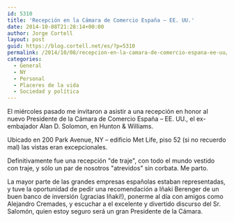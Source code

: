 ```yaml
---
id: 5310
title: 'Recepción en la Cámara de Comercio España – EE. UU.'
date: 2014-10-08T21:28:14+00:00
author: Jorge Cortell
layout: post
guid: https://blog.cortell.net/es/?p=5310
permalink: /2014/10/08/recepcion-en-la-camara-de-comercio-espana-ee-uu/
categories:
  - General
  - NY
  - Personal
  - Placeres de la vida
  - Sociedad y polí­tica
---
```

El miércoles pasado me invitaron a asistir a una recepción en honor al nuevo Presidente de la Cámara de Comercio España – EE. UU., el ex-embajador Alan D. Solomon, en Hunton & Williams. 

Ubicado en 200 Park Avenue, NY – edificio Met Life, piso 52 (si no recuerdo mal) las vistas eran excepcionales. 

Definitivamente fue una recepción "de traje", con todo el mundo vestido con traje, y sólo un par de nosotros "atrevidos" sin corbata. Me parto. 

La mayor parte de las grandes empresas españolas estaban representadas, y tuve la oportunidad de pedir una recomendación a Iñaki Berenger de un buen banco de inversión (¡gracias Iñaki!), ponerme al día con amigos como Alejandro Cremades, y escuchar a el excelente y divertido discurso del Sr. Salomón, quien estoy seguro será un gran Presidente de la Cámara.